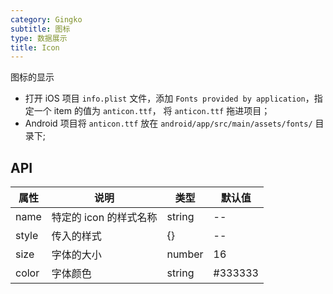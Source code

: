 ```yaml
---
category: Gingko
subtitle: 图标
type: 数据展示
title: Icon
---
```


图标的显示

- 打开 iOS 项目 `info.plist` 文件，添加 `Fonts provided by application`，指定一个 item 的值为 `anticon.ttf`， 将 `anticon.ttf` 拖进项目；
- Android 项目将 `anticon.ttf` 放在 `android/app/src/main/assets/fonts/` 目录下;

## API

| 属性  | 说明                   | 类型   | 默认值  |
| ----- | ---------------------- | ------ | ------- |
| name  | 特定的 icon 的样式名称 | string | --      |
| style | 传入的样式             | {}     | --      |
| size  | 字体的大小             | number | 16      |
| color | 字体颜色               | string | #333333 |

